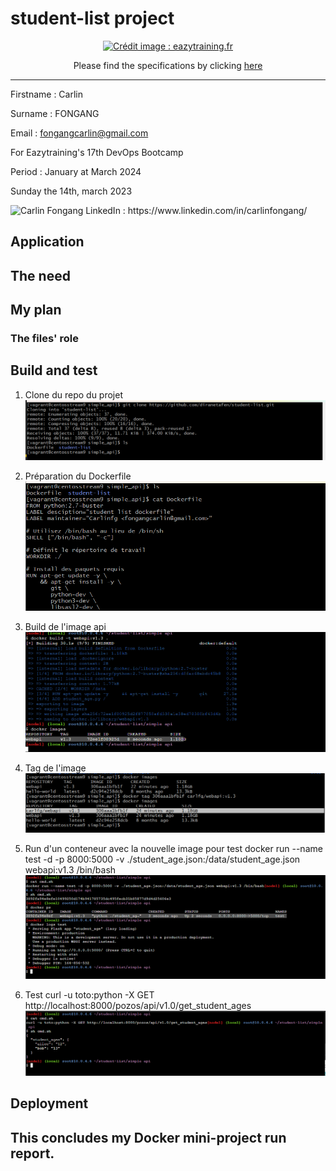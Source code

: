 # student-list project
<p align="center">
  <a href="https://github.com/diranetafen/student-list.git">
    <img src="https://user-images.githubusercontent.com/18481009/84582395-ba230b00-adeb-11ea-9453-22ed1be7e268.jpg" alt="Crédit image : eazytraining.fr" width="500" height="300">
  </a>
</p>
<p align="center">Please find the specifications by clicking <a href="https://github.com/diranetafen/student-list.git">here</a></p>


------------

Firstname : Carlin

Surname : FONGANG

Email : fongangcarlin@gmail.com

For Eazytraining's 17th DevOps Bootcamp

Period : January at March 2024

Sunday the 14th, march 2023

<img src="https://media.licdn.com/dms/image/C4E03AQEUnPkOFFTrWQ/profile-displayphoto-shrink_400_400/0/1618084678051?e=1710979200&v=beta&t=sMjRKoI0WFlbqYYgN0TWVobs9k31DBeSiOffAOM8HAo" width="50" height="50" alt="Carlin Fongang"> 
LinkedIn : https://www.linkedin.com/in/carlinfongang/


## Application

## The need

## My plan

### The files' role

## Build and test
1. Clone du repo du projet 
![Alt text](img/image-1.png)

2. Préparation du Dockerfile
![Alt text](img/image-2.png)

3. Build de l'image api
![Alt text](img/image-3.png)

4. Tag de l'image
![Alt text](img/image-4.png)

5. Run d'un conteneur avec la nouvelle image pour test
 docker run --name test -d -p 8000:5000 -v ./student_age.json:/data/student_age.json webapi:v1.3 /bin/bash
![Alt text](img/image-5.png)

6. Test
curl -u toto:python -X GET http://localhost:8000/pozos/api/v1.0/get_student_ages
![Alt text](img/image-6.png)
## Deployment

## This concludes my Docker mini-project run report.